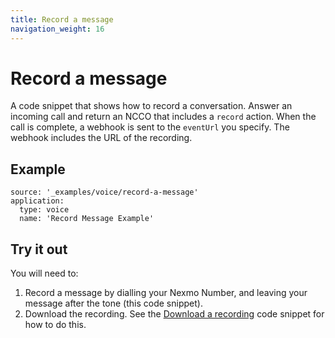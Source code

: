 ```yaml
---
title: Record a message
navigation_weight: 16
---
```


# Record a message

A code snippet that shows how to record a conversation. Answer an incoming
call and return an NCCO that includes a `record` action. When the call is
complete, a webhook is sent to the `eventUrl` you specify. The webhook includes
the URL of the recording.

## Example

```code_snippets
source: '_examples/voice/record-a-message'
application:
  type: voice
  name: 'Record Message Example'
```

## Try it out

You will need to:

1. Record a message by dialling your Nexmo Number, and leaving your message after the tone (this code snippet).
2. Download the recording. See the [Download a recording](/voice/voice-api/code-snippets/download-a-recording) code snippet for how to do this.
